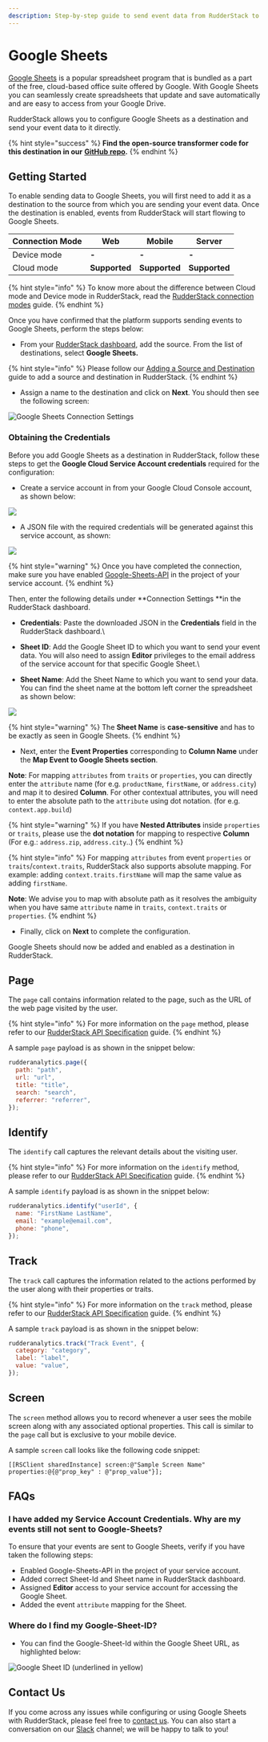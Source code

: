 ```yaml
---
description: Step-by-step guide to send event data from RudderStack to Google Sheets.
---
```


# Google Sheets

[Google Sheets](https://www.google.com/sheets/about/) is a popular spreadsheet program that is bundled as a part of the free, cloud-based office suite offered by Google. With Google Sheets you can seamlessly create spreadsheets that update and save automatically and are easy to access from your Google Drive.

RudderStack allows you to configure Google Sheets as a destination and send your event data to it directly.

{% hint style="success" %}
**Find the open-source transformer code for this destination in our** [**GitHub repo**](https://github.com/rudderlabs/rudder-transformer/tree/master/v0/destinations/googlesheets)**.**
{% endhint %}

## Getting Started

To enable sending data to Google Sheets, you will first need to add it as a destination to the source from which you are sending your event data. Once the destination is enabled, events from RudderStack will start flowing to Google Sheets.

| **Connection Mode** | **Web**       | **Mobile**    | **Server**    |
| ------------------- | ------------- | ------------- | ------------- |
| Device mode         | **-**         | **-**         | **-**         |
| Cloud mode          | **Supported** | **Supported** | **Supported** |

{% hint style="info" %}
To know more about the difference between Cloud mode and Device mode in RudderStack, read the [RudderStack connection modes](https://docs.rudderstack.com/get-started/rudderstack-connection-modes) guide.
{% endhint %}

Once you have confirmed that the platform supports sending events to Google Sheets, perform the steps below:

* From your [RudderStack dashboard](https://app.rudderstack.com), add the source. From the list of destinations, select **Google Sheets.**

{% hint style="info" %}
Please follow our [Adding a Source and Destination](https://docs.rudderstack.com/getting-started/adding-source-and-destination-rudderstack) guide to add a source and destination in RudderStack.
{% endhint %}

* Assign a name to the destination and click on **Next**. You should then see the following screen:

![Google Sheets Connection Settings](../../.gitbook/assets/google-sheets-config.png)

### **Obtaining the Credentials**

Before you add Google Sheets as a destination in RudderStack, follow these steps to get the **Google Cloud Service Account credentials** required for the configuration:

* Create a service account in from your Google Cloud Console account, as shown below:

![](<../../.gitbook/assets/image (84) (1) (1).png>)

* A JSON file with the required credentials will be generated against this service account, as shown:

![](<../../.gitbook/assets/image (83).png>)

{% hint style="warning" %}
Once you have completed the connection, make sure you have enabled [Google-Sheets-API](https://console.cloud.google.com/apis/library/sheets.googleapis.com?q=sheets\&id=739c20c5-5641-41e8-a938-e55ddc082ad1\&project=rudder-integration\&supportedpurview=project) in the project of your service account.
{% endhint %}

Then, enter the following details under **Connection Settings **in the RudderStack dashboard.

* **Credentials**: Paste the downloaded JSON in the **Credentials** field in the RudderStack dashboard.\

* **Sheet ID**: Add the Google Sheet ID to which you want to send your event data. You will also need to assign **Editor** privileges to the email address of the service account for that specific Google Sheet.\

* **Sheet Name**: Add the Sheet Name to which you want to send your data. You can find the sheet name at the bottom left corner the spreadsheet as shown below:

![](<../../.gitbook/assets/image (85).png>)

{% hint style="warning" %}
The **Sheet Name** is **case-sensitive** and has to be exactly as seen in Google Sheets.
{% endhint %}

* Next, enter the **Event Properties** corresponding to **Column Name** under the **Map Event to Google Sheets section**.

**Note**: For mapping `attributes` from `traits` or `properties`, you can directly enter the `attribute` name (for e.g. `productName`, `firstName`, or `address.city`) and map it to desired **Column**. For other contextual attributes, you will need to enter the absolute path to the `attribute` using dot notation. (for e.g. `context.app.build`)

{% hint style="warning" %}
If you have **Nested Attributes** inside `properties` or `traits`, please use the **dot notation** for mapping to respective **Column** (For e.g.: `address.zip`, `address.city`..)
{% endhint %}

{% hint style="info" %}
For mapping `attributes` from event `properties` or `traits`/`context.traits`, RudderStack also supports absolute mapping. For example: adding `context.traits.firstName` will map the same value as adding `firstName`.

**Note**: We advise you to map with absolute path as it resolves the ambiguity when you have same `attribute` name in `traits`, `context.traits` or `properties`.
{% endhint %}

* Finally, click on **Next** to complete the configuration.

Google Sheets should now be added and enabled as a destination in RudderStack.

## Page

The `page` call contains information related to the page, such as the URL of the web page visited by the user.

{% hint style="info" %}
For more information on the `page` method, please refer to our [RudderStack API Specification](https://docs.rudderstack.com/rudderstack-api-spec) guide.
{% endhint %}

A sample `page` payload is as shown in the snippet below:

```javascript
rudderanalytics.page({
  path: "path",
  url: "url",
  title: "title",
  search: "search",
  referrer: "referrer",
});
```

## Identify

The `identify` call captures the relevant details about the visiting user.

{% hint style="info" %}
For more information on the `identify` method, please refer to our [RudderStack API Specification](https://docs.rudderstack.com/rudderstack-api-spec) guide.
{% endhint %}

A sample `identify` payload is as shown in the snippet below:

```javascript
rudderanalytics.identify("userId", {
  name: "FirstName LastName",
  email: "example@email.com",
  phone: "phone",
});
```

## Track

The `track` call captures the information related to the actions performed by the user along with their properties or traits.

{% hint style="info" %}
For more information on the `track` method, please refer to our [RudderStack API Specification](https://docs.rudderstack.com/rudderstack-api-spec) guide.
{% endhint %}

A sample `track` payload is as shown in the snippet below:

```javascript
rudderanalytics.track("Track Event", {
  category: "category",
  label: "label",
  value: "value",
});
```

## Screen

The `screen` method allows you to record whenever a user sees the mobile screen along with any associated optional properties. This call is similar to the `page` call but is exclusive to your mobile device.

A sample `screen` call looks like the following code snippet:

```
[[RSClient sharedInstance] screen:@"Sample Screen Name" properties:@{@"prop_key" : @"prop_value"}];
```

## FAQs <a href="faqs" id="faqs"></a>

### I have added my Service Account Credentials. Why are my events still not sent to Google-Sheets?

To ensure that your events are sent to Google Sheets, verify if you have taken the following steps:

* Enabled Google-Sheets-API in the project of your service account.
* Added correct Sheet-Id and Sheet name in RudderStack dashboard.
* Assigned **Editor** access to your service account for accessing the Google Sheet.
* Added the event `attribute` mapping for the Sheet.

### Where do I find my Google-Sheet-ID?

* You can find the Google-Sheet-Id within the Google Sheet URL, as highlighted below:

![Google Sheet ID (underlined in yellow)](../../.gitbook/assets/Google-Sheet-ID.png)

## Contact Us

If you come across any issues while configuring or using Google Sheets with RudderStack, please feel free to [contact us](mailto:%20contact@rudderstack.com). You can also start a conversation on our [Slack](https://resources.rudderstack.com/join-rudderstack-slack) channel; we will be happy to talk to you!
